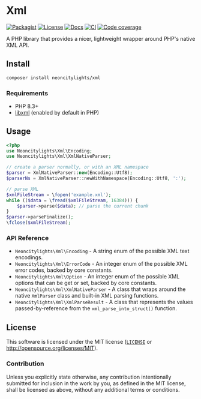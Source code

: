 # Xml

[![Packagist][packagist-badge]][packagist-url]
[![License][license-badge]][license-url]
[![Docs][docs-badge]][docs-url]
[![CI][ci-badge]][ci-url]
[![Code coverage][codecov-badge]][codecov-url]

[packagist-badge]: https://img.shields.io/packagist/v/neoncitylights/xml?style=flat-square
[packagist-url]: https://packagist.org/packages/neoncitylights/xml
[license-badge]: https://img.shields.io/badge/License-MIT-blue.svg?style=flat-square
[license-url]: #license
[docs-badge]: https://img.shields.io/github/deployments/php-lights/php-xml/github-pages?label=docs&style=flat-square
[docs-url]: https://php-lights.github.io/xml/
[ci-badge]: https://img.shields.io/github/actions/workflow/status/php-lights/php-xml/.github/workflows/php.yml?style=flat-square
[ci-url]: https://github.com/php-lights/php-xml/actions/workflows/php.yml
[codecov-badge]: https://img.shields.io/codecov/c/github/php-lights/php-xml?style=flat-square
[codecov-url]: https://app.codecov.io/gh/php-lights/php-xml

A PHP library that provides a nicer, lightweight wrapper around PHP's native XML API.

## Install
```sh
composer install neoncitylights/xml
```

### Requirements
- PHP 8.3+
- [libxml](https://www.php.net/manual/en/book.libxml.php) (enabled by default in PHP)

## Usage

```php
<?php
use Neoncitylights\Xml\Encoding;
use Neoncitylights\Xml\XmlNativeParser;

// create a parser normally, or with an XML namespace
$parser = XmlNativeParser::new(Encoding::Utf8);
$parserNs = XmlNativeParser::newWithNamespace(Encoding::Utf8, ':');

// parse XML
$xmlFileStream = \fopen('example.xml');
while (($data = \fread($xmlFileStream, 16384))) {
    $parser->parse($data); // parse the current chunk
}
$parser->parseFinalize();
\fclose($xmlFileStream);
```

### API Reference
- `Neoncitylights\Xml\Encoding` - A string enum of the possible XML text encodings.
- `Neoncitylights\Xml\ErrorCode` - An integer enum of the possible XML error codes, backed by core constants.
- `Neoncitylights\Xml\Option` - An integer enum of the possible XML options that can be get or set, backed by core constants.
- `Neoncitylights\Xml\XmlNativeParser` - A class that wraps around the native `XmlParser` class and built-in XML parsing functions.
- `Neoncitylights\Xml\XmlParseResult` - A class that represents the values passed-by-reference from the `xml_parse_into_struct()` function.

## License
This software is licensed under the MIT license ([`LICENSE`](./LICENSE) or <http://opensource.org/licenses/MIT>).

### Contribution
Unless you explicitly state otherwise, any contribution intentionally submitted for inclusion in the work by you, as defined in the MIT license, shall be licensed as above, without any additional terms or conditions.
